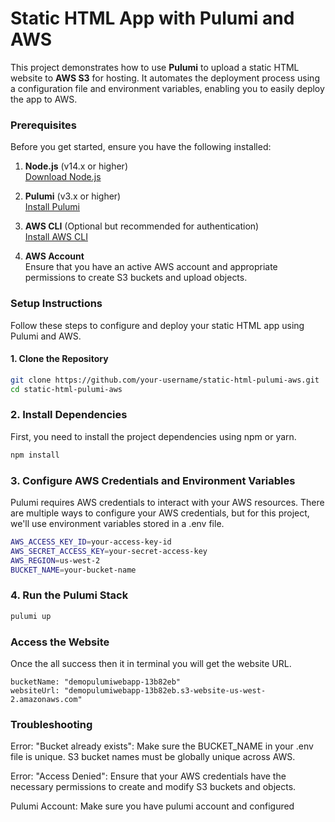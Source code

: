 # Static HTML App with Pulumi and AWS

This project demonstrates how to use **Pulumi** to upload a static HTML website to **AWS S3** for hosting. It automates the deployment process using a configuration file and environment variables, enabling you to easily deploy the app to AWS.

### Prerequisites

Before you get started, ensure you have the following installed:

1. **Node.js** (v14.x or higher)  
   [Download Node.js](https://nodejs.org/)

2. **Pulumi** (v3.x or higher)  
   [Install Pulumi](https://www.pulumi.com/docs/get-started/install/)

3. **AWS CLI** (Optional but recommended for authentication)  
   [Install AWS CLI](https://aws.amazon.com/cli/)

4. **AWS Account**  
   Ensure that you have an active AWS account and appropriate permissions to create S3 buckets and upload objects.

### Setup Instructions

Follow these steps to configure and deploy your static HTML app using Pulumi and AWS.

#### 1. Clone the Repository

```bash
git clone https://github.com/your-username/static-html-pulumi-aws.git
cd static-html-pulumi-aws
```

### 2. Install Dependencies

First, you need to install the project dependencies using npm or yarn.

```bash
npm install
```

### 3. Configure AWS Credentials and Environment Variables

Pulumi requires AWS credentials to interact with your AWS resources. There are multiple ways to configure your AWS credentials, but for this project, we'll use environment variables stored in a .env file.

```bash
AWS_ACCESS_KEY_ID=your-access-key-id
AWS_SECRET_ACCESS_KEY=your-secret-access-key
AWS_REGION=us-west-2
BUCKET_NAME=your-bucket-name
```

### 4. Run the Pulumi Stack

```bash
pulumi up
```

### Access the Website

Once the all success then it in terminal you will get the website URL.
```
bucketName: "demopulumiwebapp-13b82eb"
websiteUrl: "demopulumiwebapp-13b82eb.s3-website-us-west-2.amazonaws.com"

```

### Troubleshooting

Error: "Bucket already exists": Make sure the BUCKET_NAME in your .env file is unique. S3 bucket names must be globally unique across AWS.

Error: "Access Denied": Ensure that your AWS credentials have the necessary permissions to create and modify S3 buckets and objects.

Pulumi Account: Make sure you have pulumi account and configured
```
